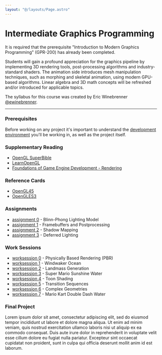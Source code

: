 ```yaml
---
layout: "@/layouts/Page.astro"
---
```


# Intermediate Graphics Programming
<div class="highlight"></div>

<p class="lead">It is required that the prerequisite "Introduction to Modern Graphics Programming" (GPR-200) has already been completed.</p>

Students will gain a profound appreciation for the graphics pipeline by implementing 3D rendering tools, post-processing algorithms and industry-standard shaders. The animation side introduces mesh manipulation techniques, such as morphing and skeletal animation, using modern GPU-based algorithms. Linear algebra and 3D math concepts will be refreshed and/or introduced for applicable topics.

The syllabus for this course was created by Eric Winebrenner [@ewinebrenner][].

---

### Prerequisites

Before working on any project it's important to understand the [development environment][] you'll be working in, as well as the project itself.


### Supplementary Reading

*   [OpenGL SuperBible][]
*   [LearnOpenGL][]
*   [Foundations of Game Engine Development - Rendering][]


### Reference Cards

*   [OpenGL45][]
*   [OpenGLES3][]


### Assignments

*   [assignment 0][] - Blinn-Phong Lighting Model
*   [assignment 1][] - Framebuffers and Postprocessing
*   [assignment 2][] - Shadow Mapping
*   [assignment 3][] - Deferred Lighting

<!-- Future Assignments:
*   [assignment 4][] - Splines
*   [assignment 5][] - Skeletal Animations
-->


### Work Sessions

*   [worksession 0][] - Physically Based Rendering (PBR)
*   [worksession 1][] - Windwaker Ocean
*   [worksession 2][] - Landmass Generation
*   [worksession 3][] - Super Mario Sunshine Water
*   [worksession 4][] - Toon Shading
*   [worksession 5][] - Transition Sequences
*   [worksession 6][] - Complex Geometries
*   [worksession 7][] - Mario Kart Double Dash Water

<!-- Future Work Sessions:
*   [worksession 8][] - Mandelbrot Set
-->


### Final Project

Lorem ipsum dolor sit amet, consectetur adipiscing elit, sed do eiusmod tempor incididunt ut labore et dolore magna aliqua. Ut enim ad minim veniam, quis nostrud exercitation ullamco laboris nisi ut aliquip ex ea commodo consequat. Duis aute irure dolor in reprehenderit in voluptate velit esse cillum dolore eu fugiat nulla pariatur. Excepteur sint occaecat cupidatat non proident, sunt in culpa qui officia deserunt mollit anim id est laborum.


<!-- contacts -->
[@ewinebrenner]: https://github.com/ewinebrenner
[sokol headers]: https://github.com/floooh/sokol

<!-- reading -->
[Foundations of Game Engine Development - Rendering]: https://foundationsofgameenginedev.com/#fged2
[OpenGL SuperBible]: https://www.openglsuperbible.com/
[LearnOpenGL]: https://learnopengl.com/

<!-- references -->
[OpenGL45]: https://www.khronos.org/files/opengl45-quick-reference-card.pdf
[OpenGLES3]: https://www.khronos.org/files/opengles3-quick-reference-card.pdf

<!-- pages -->
[FAQ]: faq
[showcase]: showcase
[development environment]: environment

<!-- assignments -->
[assignment 0]: assignments/assignment0
[assignment 1]: assignments/assignment1
[assignment 2]: assignments/assignment2
[assignment 3]: assignments/assignment3
[assignment 4]: assignments/assignment4
[assignment 5]: assignments/assignment5

<!-- worksessions -->
[worksession 0]: worksessions/worksession0
[worksession 1]: worksessions/worksession1
[worksession 2]: worksessions/worksession2
[worksession 3]: worksessions/worksession3
[worksession 4]: worksessions/worksession4
[worksession 5]: worksessions/worksession5
[worksession 6]: worksessions/worksession6
[worksession 7]: worksessions/worksession7
